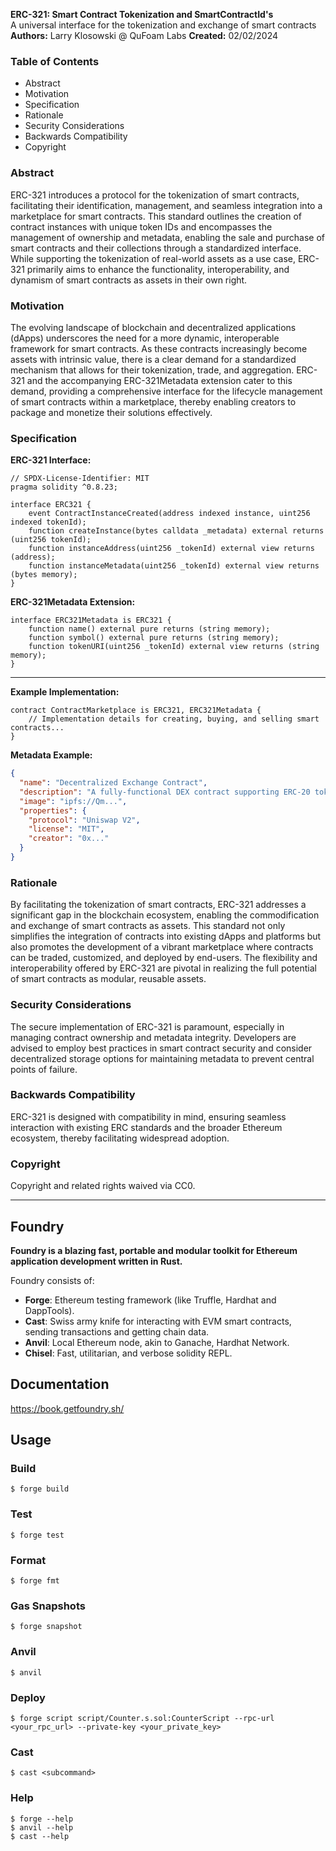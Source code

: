 **ERC-321: Smart Contract Tokenization and SmartContractId's**  
A universal interface for the tokenization and exchange of smart contracts  
**Authors:** Larry Klosowski @ QuFoam Labs 
**Created:** 02/02/2024

### Table of Contents
- Abstract
- Motivation
- Specification
- Rationale
- Security Considerations
- Backwards Compatibility
- Copyright

### Abstract
ERC-321 introduces a protocol for the tokenization of smart contracts, facilitating their identification, management, and seamless integration into a marketplace for smart contracts. This standard outlines the creation of contract instances with unique token IDs and encompasses the management of ownership and metadata, enabling the sale and purchase of smart contracts and their collections through a standardized interface. While supporting the tokenization of real-world assets as a use case, ERC-321 primarily aims to enhance the functionality, interoperability, and dynamism of smart contracts as assets in their own right.

### Motivation
The evolving landscape of blockchain and decentralized applications (dApps) underscores the need for a more dynamic, interoperable framework for smart contracts. As these contracts increasingly become assets with intrinsic value, there is a clear demand for a standardized mechanism that allows for their tokenization, trade, and aggregation. ERC-321 and the accompanying ERC-321Metadata extension cater to this demand, providing a comprehensive interface for the lifecycle management of smart contracts within a marketplace, thereby enabling creators to package and monetize their solutions effectively.

### Specification
**ERC-321 Interface:**
```solidity
// SPDX-License-Identifier: MIT
pragma solidity ^0.8.23;

interface ERC321 {
    event ContractInstanceCreated(address indexed instance, uint256 indexed tokenId);
    function createInstance(bytes calldata _metadata) external returns (uint256 tokenId);
    function instanceAddress(uint256 _tokenId) external view returns (address);
    function instanceMetadata(uint256 _tokenId) external view returns (bytes memory);
}
```

**ERC-321Metadata Extension:**
```solidity
interface ERC321Metadata is ERC321 {
    function name() external pure returns (string memory);
    function symbol() external pure returns (string memory);
    function tokenURI(uint256 _tokenId) external view returns (string memory);
}
```
---

**Example Implementation:**
```solidity
contract ContractMarketplace is ERC321, ERC321Metadata {
    // Implementation details for creating, buying, and selling smart contracts...
}
```

**Metadata Example:**
```json
{
  "name": "Decentralized Exchange Contract",
  "description": "A fully-functional DEX contract supporting ERC-20 tokens.",
  "image": "ipfs://Qm...",
  "properties": {
    "protocol": "Uniswap V2",
    "license": "MIT",
    "creator": "0x..."
  }
}
```


### Rationale
By facilitating the tokenization of smart contracts, ERC-321 addresses a significant gap in the blockchain ecosystem, enabling the commodification and exchange of smart contracts as assets. This standard not only simplifies the integration of contracts into existing dApps and platforms but also promotes the development of a vibrant marketplace where contracts can be traded, customized, and deployed by end-users. The flexibility and interoperability offered by ERC-321 are pivotal in realizing the full potential of smart contracts as modular, reusable assets.

### Security Considerations
The secure implementation of ERC-321 is paramount, especially in managing contract ownership and metadata integrity. Developers are advised to employ best practices in smart contract security and consider decentralized storage options for maintaining metadata to prevent central points of failure.

### Backwards Compatibility
ERC-321 is designed with compatibility in mind, ensuring seamless interaction with existing ERC standards and the broader Ethereum ecosystem, thereby facilitating widespread adoption.

### Copyright
Copyright and related rights waived via CC0.



__________________________________________________________


## Foundry

**Foundry is a blazing fast, portable and modular toolkit for Ethereum application development written in Rust.**

Foundry consists of:

-   **Forge**: Ethereum testing framework (like Truffle, Hardhat and DappTools).
-   **Cast**: Swiss army knife for interacting with EVM smart contracts, sending transactions and getting chain data.
-   **Anvil**: Local Ethereum node, akin to Ganache, Hardhat Network.
-   **Chisel**: Fast, utilitarian, and verbose solidity REPL.

## Documentation

https://book.getfoundry.sh/

## Usage

### Build

```shell
$ forge build
```

### Test

```shell
$ forge test
```

### Format

```shell
$ forge fmt
```

### Gas Snapshots

```shell
$ forge snapshot
```

### Anvil

```shell
$ anvil
```

### Deploy

```shell
$ forge script script/Counter.s.sol:CounterScript --rpc-url <your_rpc_url> --private-key <your_private_key>
```

### Cast

```shell
$ cast <subcommand>
```

### Help

```shell
$ forge --help
$ anvil --help
$ cast --help
```
